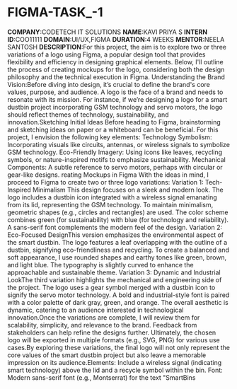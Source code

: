 # FIGMA-TASK_-1
**COMPANY**:CODETECH IT SOLUTIONS
**NAME**:KAVI PRIYA S
**INTERN ID**:COO11111
**DOMAIN**:UI/UX,FIGMA
**DURATION**:4 WEEKS
**MENTOR**:NEELA SANTOSH
**DESCRIPTION**:For this project, the aim is to explore two or three variations of a logo using Figma, a popular design tool that provides flexibility and efficiency in designing graphical elements. Below, I'll outline the process of creating mockups for the logo, considering both the design philosophy and the technical execution in Figma.
Understanding the Brand Vision:Before diving into design, it’s crucial to define the brand's core values, purpose, and audience. A logo is the face of a brand and needs to resonate with its mission. For instance, if we’re designing a logo for a smart dustbin project incorporating GSM technology and servo motors, the logo should reflect themes of technology, sustainability, and innovation.Sketching Initial Ideas
Before heading to Figma, brainstorming and sketching ideas on paper or a whiteboard can be beneficial. For this project, I envision the following key elements:
Technology Symbolism: Incorporating visuals like circuits, antennas, or wireless signals to symbolize GSM technology.
Eco-Friendly Imagery: Using icons like leaves, recycling symbols, or nature-inspired motifs to emphasize sustainability.
Mechanical Components: A subtle reference to servo motors, perhaps with circular or gear-like designs.
reating Mockups in Figma
With the ideas in mind, I proceed to Figma to create two or three logo variations:
Variation 1: Tech-Inspired Minimalism
This design focuses on a sleek and modern look. The logo includes a dustbin icon integrated with a wireless signal emanating from its lid, representing the GSM technology. To maintain minimalism, geometric shapes (e.g., circles and rectangles) are used. The color scheme combines green (for sustainability) with blue (for technology and reliability). A sans-serif font complements the modern feel of the design.
Variation 2: Eco-Focused DesignThis version emphasizes the environmental aspect of the smart dustbin. The logo features a leaf overlapping with the outline of a dustbin, signifying eco-friendliness and recycling. To create a balanced and soft appearance, I use rounded shapes and earthy tones like green, brown, and light blue. The typography is slightly curved to enhance the approachable and sustainable theme.
Variation 3: Dynamic and Industrial LookThe third variation highlights the mechanical and engineering side of the project. The logo uses a gear symbol merged with a dustbin icon to signify the servo motor technology. A bold and industrial-style font is paired with a color palette of dark gray, green, and orange. The overall aesthetic is dynamic, catering to an audience interested in technological innovation.Once the variations are complete, I will review them for scalability, simplicity, and relevance to the brand. Feedback from stakeholders can help refine the designs further. Ultimately, the chosen logo will be exported in multiple formats (e.g., SVG, PNG) for various use cases.By exploring these variations, the final logo will not only represent the core values of the smart dustbin project but also leave a memorable impression on its audience.Elements: Include a wireless signal (indicating smart technology) above the lid and a recycle symbol within the bin.
Font: Modern sans-serif font (e.g., Montserrat) for the text "SmartBins
